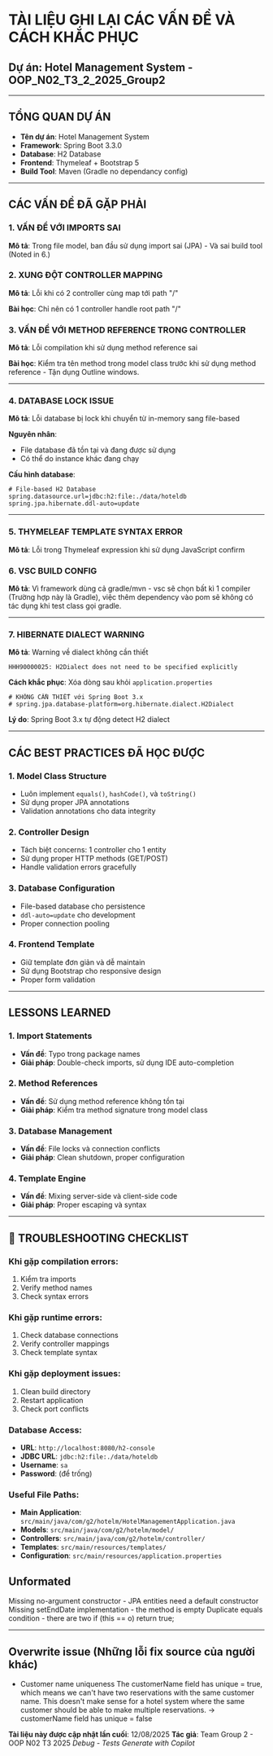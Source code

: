 # TÀI LIỆU GHI LẠI CÁC VẤN ĐỀ VÀ CÁCH KHẮC PHỤC
## Dự án: Hotel Management System - OOP_N02_T3_2_2025_Group2

---

## TỔNG QUAN DỰ ÁN
- **Tên dự án**: Hotel Management System
- **Framework**: Spring Boot 3.3.0
- **Database**: H2 Database
- **Frontend**: Thymeleaf + Bootstrap 5
- **Build Tool**: Maven (Gradle no dependancy config)

---

## CÁC VẤN ĐỀ ĐÃ GẶP PHẢI

### 1. VẤN ĐỀ VỚI IMPORTS SAI
**Mô tả**: Trong file model, ban đầu sử dụng import sai (JPA) 
            - Và sai build tool (Noted in 6.)


### 2. XUNG ĐỘT CONTROLLER MAPPING
**Mô tả**: Lỗi khi có 2 controller cùng map tới path "/"

**Bài học**: Chỉ nên có 1 controller handle root path "/"


### 3. VẤN ĐỀ VỚI METHOD REFERENCE TRONG CONTROLLER
**Mô tả**: Lỗi compilation khi sử dụng method reference sai

**Bài học**: Kiểm tra tên method trong model class trước khi sử dụng method reference
            - Tận dụng Outline windows.

---

### 4. DATABASE LOCK ISSUE
**Mô tả**: Lỗi database bị lock khi chuyển từ in-memory sang file-based

**Nguyên nhân**: 
- File database đã tồn tại và đang được sử dụng
- Có thể do instance khác đang chạy

**Cấu hình database**:
```properties
# File-based H2 Database
spring.datasource.url=jdbc:h2:file:./data/hoteldb
spring.jpa.hibernate.ddl-auto=update
```

---

### 5. THYMELEAF TEMPLATE SYNTAX ERROR
**Mô tả**: Lỗi trong Thymeleaf expression khi sử dụng JavaScript confirm

### 6. VSC BUILD CONFIG 
**Mô tả**: Vì framework dùng cả gradle/mvn - vsc sẽ chọn bất kì 1 compiler (Trường hợp này là Gradle), việc thêm dependency vào pom sẽ không có tác dụng khi test class gọi gradle.

---

### 7. HIBERNATE DIALECT WARNING
**Mô tả**: Warning về dialect không cần thiết
```
HHH90000025: H2Dialect does not need to be specified explicitly
```

**Cách khắc phục**: Xóa dòng sau khỏi `application.properties`
```properties
# KHÔNG CẦN THIẾT với Spring Boot 3.x
# spring.jpa.database-platform=org.hibernate.dialect.H2Dialect
```

**Lý do**: Spring Boot 3.x tự động detect H2 dialect

---

## CÁC BEST PRACTICES ĐÃ HỌC ĐƯỢC

### 1. Model Class Structure
- Luôn implement `equals()`, `hashCode()`, và `toString()`
- Sử dụng proper JPA annotations
- Validation annotations cho data integrity

### 2. Controller Design
- Tách biệt concerns: 1 controller cho 1 entity
- Sử dụng proper HTTP methods (GET/POST)
- Handle validation errors gracefully

### 3. Database Configuration
- File-based database cho persistence
- `ddl-auto=update` cho development
- Proper connection pooling

### 4. Frontend Template
- Giữ template đơn giản và dễ maintain
- Sử dụng Bootstrap cho responsive design
- Proper form validation

---

## LESSONS LEARNED

### 1. Import Statements
- **Vấn đề**: Typo trong package names
- **Giải pháp**: Double-check imports, sử dụng IDE auto-completion

### 2. Method References
- **Vấn đề**: Sử dụng method reference không tồn tại
- **Giải pháp**: Kiểm tra method signature trong model class

### 3. Database Management
- **Vấn đề**: File locks và connection conflicts
- **Giải pháp**: Clean shutdown, proper configuration

### 4. Template Engine
- **Vấn đề**: Mixing server-side và client-side code
- **Giải pháp**: Proper escaping và syntax

---

## 🔧 TROUBLESHOOTING CHECKLIST

### Khi gặp compilation errors:
1. Kiểm tra imports
2. Verify method names
3. Check syntax errors

### Khi gặp runtime errors:
1. Check database connections
2. Verify controller mappings
3. Check template syntax

### Khi gặp deployment issues:
1. Clean build directory
2. Restart application
3. Check port conflicts


### Database Access:
- **URL**: `http://localhost:8080/h2-console`
- **JDBC URL**: `jdbc:h2:file:./data/hoteldb`
- **Username**: `sa`
- **Password**: (để trống)

### Useful File Paths:
- **Main Application**: `src/main/java/com/g2/hotelm/HotelManagementApplication.java`
- **Models**: `src/main/java/com/g2/hotelm/model/`
- **Controllers**: `src/main/java/com/g2/hotelm/controller/`
- **Templates**: `src/main/resources/templates/`
- **Configuration**: `src/main/resources/application.properties`

## Unformated 
Missing no-argument constructor - JPA entities need a default constructor
Missing setEndDate implementation - the method is empty
Duplicate equals condition - there are two if (this == o) return true;

---

## Overwrite issue (Những lỗi fix source của người khác)
- Customer name uniqueness
The customerName field has unique = true, which means we can't have two reservations with the same customer name. This doesn't make sense for a hotel system where the same customer should be able to make multiple reservations.
 -> customerName field has unique = false

**Tài liệu này được cập nhật lần cuối**: 12/08/2025
**Tác giả**: Team Group 2 - OOP N02 T3 2025
*Debug - Tests Generate with Copilot*
